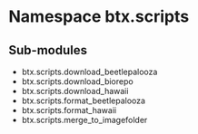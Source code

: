 Namespace btx.scripts
=====================

Sub-modules
-----------
* btx.scripts.download_beetlepalooza
* btx.scripts.download_biorepo
* btx.scripts.download_hawaii
* btx.scripts.format_beetlepalooza
* btx.scripts.format_hawaii
* btx.scripts.merge_to_imagefolder